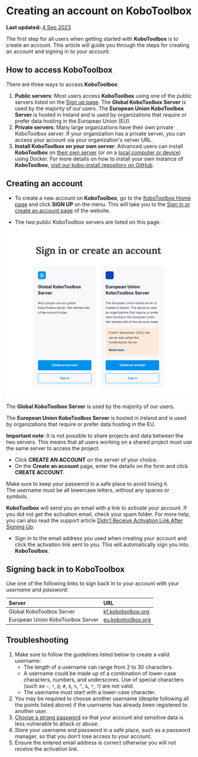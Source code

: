 # Creating an account on KoboToolbox
**Last updated:** <a href="https://github.com/kobotoolbox/docs/blob/fd25e7f07ce63fe02d24f9edc53eb42d3434a910/source/creating_account.md" class="reference">4 Sep 2023</a>

The first step for all users when getting started with **KoboToolbox** is to
create an account. This article will guide you through the steps for creating an
account and signing in to your account.

## How to access KoboToolbox

There are three ways to access **KoboToolbox**:

1. **Public servers**: Most users access **KoboToolbox** using one of the public
   servers listed on the [Sign up page](https://www.kobotoolbox.org/sign-up/).
   The **Global KoboToolbox Server** is used by the majority of our users. The
   **European Union KoboToolbox Server** is hosted in Ireland and is used by
   organizations that require or prefer data hosting in the European Union (EU).
1. **Private servers**: Many large organizations have their own private
   KoboToolbox server. If your organization has a private server, you can access
   your account via your organization's server URL.
1. **Install KoboToolbox on your own server**: Advanced users can install
   **KoboToolbox** on [their own server](kobo_your_servers.md) (or on a
   [local computer or device](kobo_local_computer.md)) using Docker. For more
   details on how to install your own instance of **KoboToolbox**,
   [visit our kobo-install repository on GitHub](https://github.com/kobotoolbox/kobo-install).

## Creating an account

- To create a new account on **KoboToolbox**, go to the
  [KoboToolbox Home page](https://kobotoolbox.org) and click **SIGN UP** on the
  menu. This will take you to the
  [Sign in or create an account page](https://www.kobotoolbox.org/sign-up/) of
  the website.

- The two public KoboToolbox servers are listed on this page.

![KoboToolbox servers](images/creating_account/servers-2023.png)

The **Global KoboToolbox Server** is used by the majority of our users.

The **European Union KoboToolbox Server** is hosted in Ireland and is used by
organizations that require or prefer data hosting in the EU.

<p class="note">
  <b>Important note</b>: It is not possible to share projects and data between the two servers. This means that all users working on a shared project must use the same server to access the project.
</p>

- Click **CREATE AN ACCOUNT** on the server of your choice.
- On the **Create an account** page, enter the details on the form and click
  **CREATE ACCOUNT**.

<p class="note">
  Make sure to keep your password in a safe place to avoid losing it. <br />
  The username must be all lowercase letters, without any spaces or symbols.
</p>

**KoboToolbox** will send you an email with a link to activate your account. If
you did not get the activation email, check your spam folder. For more help, you
can also read the support article
[Didn’t Receive Activation Link After Signing Up](activation_link.md).

- Sign in to the email address you used when creating your account and click the
  activation link sent to you. This will automatically sign you into
  **KoboToolbox**.

## Signing back in to KoboToolbox

Use one of the following links to sign back in to your account with your
_username_ and _password_:

| Server                            | URL                                                                           |
| :-------------------------------- | :---------------------------------------------------------------------------- |
| Global KoboToolbox Server         | <a href="https://kf.kobotoolbox.org" class="reference">kf.kobotoolbox.org</a> |
| European Union KoboToolbox Server | <a href="https://eu.kobotoolbox.org" class="reference">eu.kobotoolbox.org</a> |

## Troubleshooting

1. Make sure to follow the guidelines listed below to create a valid username:
   - The length of a username can range from 2 to 30 characters.
   - A username could be made up of a combination of lower-case characters,
     numbers, and underscores. Use of special characters (such as `~`, `!`, `@`,
     `#`, `$`, `%`, `^`, `&`, `*`, `?`) are not valid.
   - The username must start with a lower-case character.
2. You may be required to choose another username (despite following all the
   points listed above) if the username has already been registered to another
   user.
3. [Choose a strong password](https://support.microsoft.com/en-us/windows/create-and-use-strong-passwords-c5cebb49-8c53-4f5e-2bc4-fe357ca048eb)
   so that your account and sensitive data is less vulnerable to attack or
   abuse.
4. Store your username and password in a safe place, such as a password manager,
   so that you don't lose access to your account.
5. Ensure the entered email address is correct otherwise you will not receive
   the activation link.
